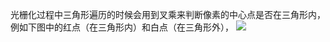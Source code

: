 光栅化过程中三角形遍历的时候会用到叉乘来判断像素的中心点是否在三角形内，例如下图中的红点（在三角形内）和白点（在三角形外），
![](https://github.com/XiaoMing55819/Games101/blob/master/Notes/ReferencePicture/%E5%9B%BE1.PNG)
